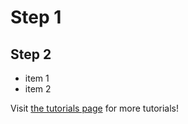 <h1>Step 1</h1>
<h2>Step 2</h2>
<ul>
<li>item 1</li>
<li>item 2</li>
</ul>
<p>Visit <a href="https://www.digitalocean.com/community/tutorials">the tutorials page</a> for more tutorials!</p>